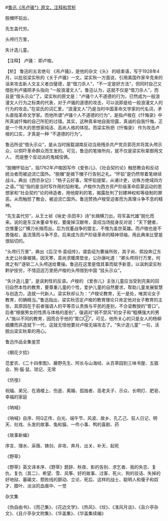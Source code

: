 #[鲁迅《吊卢骚*》原文、注释和赏析](https://www.vrrw.net/wx/9305.html)

脱帽怀铅出，

先生盖代穷。

头颅行万里，

失计造儿童。

【注释】 卢骚： 即卢梭。

【析】 鲁迅的五言绝句 《吊卢骚》，是他的杂文《头》 的结束语，写于1928年4月，以批驳梁实秋的《关于卢骚》一文。梁实秋一方面说，引用美国作家辛克来的话来攻击新人文主义者白璧德，是“借刀杀人”，“不一定是好方法”，但同时自己又借批判卢骚把矛头指向 “一般浪漫文人”。鲁迅认为，这就不仅是“借刀杀人”，而且是“借头示众”了。梁实秋的原文是：“卢骚个人不道德的行为，已然成为一般浪漫文人行为之标类的代表，对于卢骚的道德的攻击，可以说即是给一般浪漫文人的行为的攻击。”在梁氏的词汇里，“浪漫文人”乃是当时中国革命文学家的代名词，矛头直指革命文学家。而他所谓“卢骚个人不道德的行为”，是指卢梭在《忏悔录》中所真诚忏悔的自己所犯的过错。其实，这种真率地自我坦露，真诚的自我忏悔，正是一个伟大的思想家纯洁、高尚人格的体现。而梁实秋把《忏悔录》 作为攻击卢梭的口实，才真是一种 “不道德的行为”。



鲁迅所说“借头示众”，是从当时报载湖南反动当局残杀共产党员郭亮并将其头颅示众，以恫吓革命群众而生发的。可见，鲁迅的笔锋所向，就不仅是梁实秋辈御用文人， 而是整个反动派的鬼蜮伎俩。

“脱帽怀铅出”，指1762年卢梭因写作《爱弥儿》、《社会契约论》触怒教会和反动统治者而被迫流亡国外。“脱帽”是摘下帽子行告别之礼。“怀铅”是仍然带着笔继续战斗。典出《西京杂记》：“杨子云好事，常怀铅提椠，从诸计吏，访殊方绝域四方之语。”“铅”指的是当时写作用的铅粉笔。卢梭作为西方资产阶级革命启蒙运动的思想家和“社会契约”论的缔造者，用他犀利的笔，揭露批判了封建神权和等级制的罪恶。从而触怒了教会，被迫流亡国外。鲁迅赞扬卢梭受迫害而为真理斗争不息的精神。

“先生盖代穷”，从王士祯《咏史·杀田丰》诗“长揖横刀出，将军盖代雄”脱化而来。说的是东汉末董卓专权，要废掉汉献帝，袁绍当场挺身反对说：“天下健者，岂惟董公!”横刀长揖而出。后为伐董战争的盟主，不愧为盖世英雄。而卢梭也是不畏强权，虽流落而斗争不息，后来成为资产阶级革命的精神领袖，用此典来比譬是很贴切的。

“头颅行万里”，典出《后汉书·袁绍传》，谓袁绍为曹操所败，其子尚、熙投奔辽东太史公孙康被擒，因天寒，袁尚求暖席垫坐，公孙康叱道：“卿头颅将行万里，何席之有!”遂斩二人头颅送给曹操。鲁迅在这里是借其事而赋予新意，以讽刺梁实秋黔驴技穷，不惜迢迢万里把卢梭的头颅借到中国 “挂头示众”。

“失计造儿童”，是讽刺性的反语。卢梭的 《爱弥儿》主张儿童应当受到完美的回归自然本性的教育，要尊重儿童的个性，爱护儿童的自然要求，帮助儿童发展智慧与创造力，造就一代新人。梁实秋却认为：“卢梭论教育，无一是处，唯其论女子教育，的确精当。”鲁迅指出，梁实秋否定卢梭的教育理论只肯定他对女子教育的主张，其原因在于前者强调人的平等否认贵族与平民的差别，不合梁教授的“胃口”，后者“根据男女的性质与体格的差别”，强调对“弱不禁风”的女子和“粗横强大的男人”施以不同的教育，因而合乎他的“胃口②”。可见，他所关心的只是女人的杨柳细腰而非造就下一代，这就无怪他要对卢梭无端攻击了。“失计造儿童” 一句，活脱出梁实秋辈的用心。

鲁迅作品全集鉴赏

《朝花夕拾》

范爱农、《二十四孝图》、藤野先生、阿长与山海经、从百草园到三味书屋、五猖会、狗·猫·鼠、琐记、无常

《仿徨》

祝福、弟兄、在酒楼上、伤逝、离婚、孤独者、高老夫子、示众、长明灯、肥皂、幸福的家庭

《呐喊》

《呐喊》自序、阿Q正传、白光、端午节、风波、故乡、孔乙己、狂人日记、明天、社戏、头发的故事、兔和猫、一件小事、鸭的喜剧、药

《故事新编》

序言、理水、采薇、铸剑、非攻、奔月、出关、补天、起死

《野草》

《野草》英文译本序、《野草》题辞、秋夜、影的告别、求乞者、我的失恋、复仇、复仇〔其二〕、希望、雪、风筝、好的故事、过客、死火、狗的驳诘、失掉的好地狱、墓碣文、颓败线的颤动、立论、死后、这样的战士、聪明人和傻子和奴才、腊叶、淡淡的血痕中、一觉

杂文集

《伪自由书》、《而己集》、《花边文学》、《热风》、《坟》、《准风月谈》、《且介亭杂文》、《且介亭杂文附集》、《华盖集》、《华盖集续编》

